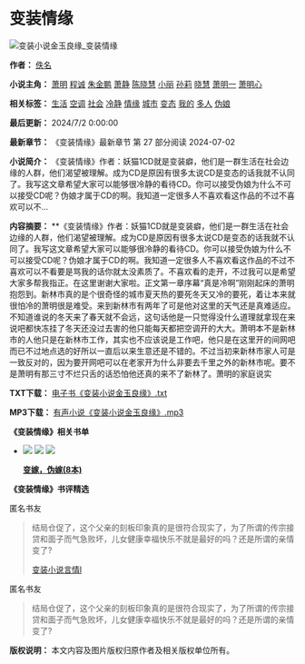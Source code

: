 # 变装情缘

![变装小说金玉良缘_变装情缘](http://image.ebookcdn.com/404.jpg)

**作者：** [佚名](https://www.qqzuankuo.com/author/佚名.shtml)

**小说主角：** [萧明](https://www.qqzuankuo.com/character/萧明.shtml) [程诚](https://www.qqzuankuo.com/character/程诚.shtml) [朱金鹏](https://www.qqzuankuo.com/character/朱金鹏.shtml) [萧静](https://www.qqzuankuo.com/character/萧静.shtml) [陈晓慧](https://www.qqzuankuo.com/character/陈晓慧.shtml) [小丽](https://www.qqzuankuo.com/character/小丽.shtml) [孙莉](https://www.qqzuankuo.com/character/孙莉.shtml) [晓慧](https://www.qqzuankuo.com/character/晓慧.shtml) [萧明一](https://www.qqzuankuo.com/character/萧明一.shtml) [萧明心](https://www.qqzuankuo.com/character/萧明心.shtml)

**相关标签：** [生活](https://www.qqzuankuo.com/tag/6238_1.shtml) [空调](https://www.qqzuankuo.com/tag/6898_1.shtml) [社会](https://www.qqzuankuo.com/tag/76164_1.shtml) [冷静](https://www.qqzuankuo.com/tag/825084_1.shtml) [情缘](https://www.qqzuankuo.com/tag/1251966_1.shtml) [城市](https://www.qqzuankuo.com/tag/1990000_1.shtml) [变态](https://www.qqzuankuo.com/tag/2860772_1.shtml) [我的](https://www.qqzuankuo.com/tag/3254183_1.shtml) [多人](https://www.qqzuankuo.com/tag/3254346_1.shtml) [伪娘](https://www.qqzuankuo.com/tag/3255327_1.shtml)

**最后更新：** 2024/7/2 0:00:00

**最新章节：** 《变装情缘》最新章节 第 27 部分阅读 2024-07-02

**小说简介：** 《变装情缘》作者：妖猫1CD就是变装癖，他们是一群生活在社会边缘的人群，他们渴望被理解。成为CD是原因有很多太说CD是变态的话我就不认同了。我写这文章希望大家可以能够很冷静的看待CD。你可以接受伪娘为什么不可以接受CD呢？伪娘才属于CD的啊。我知道一定很多人不喜欢看这作品的不过不喜欢可以不…

**内容摘要：** **《变装情缘》作者：妖猫1CD就是变装癖，他们是一群生活在社会边缘的人群，他们渴望被理解。成为CD是原因有很多太说CD是变态的话我就不认同了。我写这文章希望大家可以能够很冷静的看待CD。你可以接受伪娘为什么不可以接受CD呢？伪娘才属于CD的啊。我知道一定很多人不喜欢看这作品的不过不喜欢可以不看要是骂我的话你就太没素质了。不喜欢看的走开，不过我可以是希望大家多帮我指正。在这里谢谢大家啦。正文第一章序幕“真是冷啊”刚刚起床的萧明抱怨到。新林市真的是个很奇怪的城市夏天热的要死冬天又冷的要死，着让本来就很怕冷的萧明很是难受。来到新林市有两年了可是他对这里的天气还是真难适应。不知道谁说的冬天来了春天就不会远，这句话他是一只觉得没什么道理就拿现在来说吧都快冻挂了冬天还没过去害的他只能每天都把空调开的大大。萧明本不是新林市的人他只是在新林市工作，其实也不应该说是工作吧，他只是在这里开的间网吧而已不过地点选的好所以一直后以来生意还是不错的。不过当初来新林市家人可是一致反对的，因为要开网吧可以在老家开为什么非要去千里之外的新林市呢。要不是萧明有那三寸不烂只舌的话恐怕他还真的来不了新林了。萧明的家庭说实

**TXT下载：** [电子书《变装小说金玉良缘》.txt](https://www.bqxs520.com/download.html#txt)

**MP3下载：** [有声小说《变装小说金玉良缘》.mp3](https://www.bqxs520.com/download.html#mp3)

**《变装情缘》相关书单**

- ![](https://image.ebookcdn.com/small/e8deb3c361e49cfe5d8998575fd82113.jpg) ![](https://image.ebookcdn.com/small/cd60194e23e677db4359e28d96fbafa2.jpg) ![](https://image.ebookcdn.com/small/11a89dd763c60d3d5acc5032e9659957.jpg)
    
    **[变嫁，伪嫁(8本)](https://www.qqzuankuo.com/booklist/146100.shtml)**

**《变装情缘》书评精选**

匿名书友

> 结局仓促了，这个父亲的刻板印象真的是很符合现实了，为了所谓的传宗接贷和面子而气急败坏，儿女健康幸福快乐不就是最好的吗？还是所谓的亲情变了?
> 
> [变装小说言情l](https://r.qqzuankuo.com/book/52_4479203_35383053.shtml)

匿名书友

> 结局仓促了，这个父亲的刻板印象真的是很符合现实了，为了所谓的传宗接贷和面子而气急败坏，儿女健康幸福快乐不就是最好的吗？还是所谓的亲情变了? 

**版权说明：** 本文内容及图片版权归原作者及相关版权单位所有。
